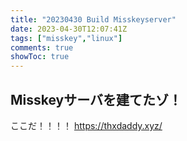 ```yaml
---
title: "20230430 Build Misskeyserver"
date: 2023-04-30T12:07:41Z
tags: ["misskey","linux"]
comments: true
showToc: true
---
```


## Misskeyサーバを建てたゾ！

ここだ！！！！
https://thxdaddy.xyz/